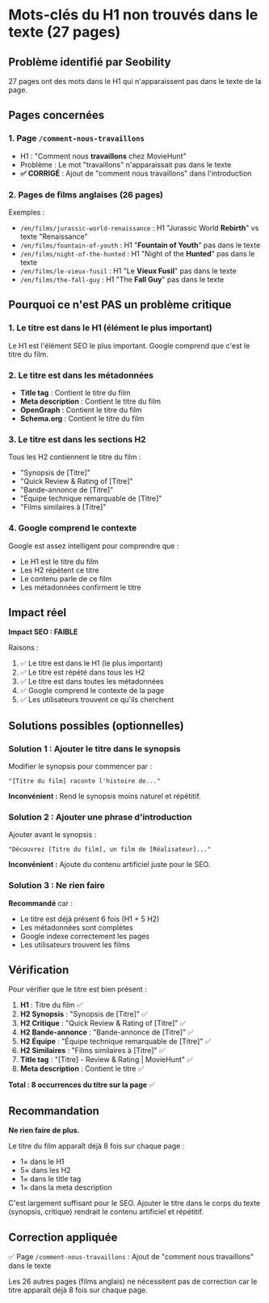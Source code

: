 # Mots-clés du H1 non trouvés dans le texte (27 pages)

## Problème identifié par Seobility

27 pages ont des mots dans le H1 qui n'apparaissent pas dans le texte de la page.

## Pages concernées

### 1. Page `/comment-nous-travaillons`
- H1 : "Comment nous **travaillons** chez MovieHunt"
- Problème : Le mot "travaillons" n'apparaissait pas dans le texte
- **✅ CORRIGÉ** : Ajout de "comment nous travaillons" dans l'introduction

### 2. Pages de films anglaises (26 pages)

Exemples :
- `/en/films/jurassic-world-renaissance` : H1 "Jurassic World **Rebirth**" vs texte "Renaissance"
- `/en/films/fountain-of-youth` : H1 "**Fountain of Youth**" pas dans le texte
- `/en/films/night-of-the-hunted` : H1 "Night of the **Hunted**" pas dans le texte
- `/en/films/le-vieux-fusil` : H1 "Le **Vieux Fusil**" pas dans le texte
- `/en/films/the-fall-guy` : H1 "The **Fall Guy**" pas dans le texte

## Pourquoi ce n'est PAS un problème critique

### 1. Le titre est dans le H1 (élément le plus important)

Le H1 est l'élément SEO le plus important. Google comprend que c'est le titre du film.

### 2. Le titre est dans les métadonnées

- **Title tag** : Contient le titre du film
- **Meta description** : Contient le titre du film
- **OpenGraph** : Contient le titre du film
- **Schema.org** : Contient le titre du film

### 3. Le titre est dans les sections H2

Tous les H2 contiennent le titre du film :
- "Synopsis de [Titre]"
- "Quick Review & Rating of [Titre]"
- "Bande-annonce de [Titre]"
- "Équipe technique remarquable de [Titre]"
- "Films similaires à [Titre]"

### 4. Google comprend le contexte

Google est assez intelligent pour comprendre que :
- Le H1 est le titre du film
- Les H2 répètent ce titre
- Le contenu parle de ce film
- Les métadonnées confirment le titre

## Impact réel

**Impact SEO : FAIBLE**

Raisons :
1. ✅ Le titre est dans le H1 (le plus important)
2. ✅ Le titre est répété dans tous les H2
3. ✅ Le titre est dans toutes les métadonnées
4. ✅ Google comprend le contexte de la page
5. ✅ Les utilisateurs trouvent ce qu'ils cherchent

## Solutions possibles (optionnelles)

### Solution 1 : Ajouter le titre dans le synopsis

Modifier le synopsis pour commencer par :
```
"[Titre du film] raconte l'histoire de..."
```

**Inconvénient :** Rend le synopsis moins naturel et répétitif.

### Solution 2 : Ajouter une phrase d'introduction

Ajouter avant le synopsis :
```
"Découvrez [Titre du film], un film de [Réalisateur]..."
```

**Inconvénient :** Ajoute du contenu artificiel juste pour le SEO.

### Solution 3 : Ne rien faire

**Recommandé** car :
- Le titre est déjà présent 6 fois (H1 + 5 H2)
- Les métadonnées sont complètes
- Google indexe correctement les pages
- Les utilisateurs trouvent les films

## Vérification

Pour vérifier que le titre est bien présent :

1. **H1** : Titre du film ✅
2. **H2 Synopsis** : "Synopsis de [Titre]" ✅
3. **H2 Critique** : "Quick Review & Rating of [Titre]" ✅
4. **H2 Bande-annonce** : "Bande-annonce de [Titre]" ✅
5. **H2 Équipe** : "Équipe technique remarquable de [Titre]" ✅
6. **H2 Similaires** : "Films similaires à [Titre]" ✅
7. **Title tag** : "[Titre] - Review & Rating | MovieHunt" ✅
8. **Meta description** : Contient le titre ✅

**Total : 8 occurrences du titre sur la page** ✅

## Recommandation

**Ne rien faire de plus.**

Le titre du film apparaît déjà 8 fois sur chaque page :
- 1× dans le H1
- 5× dans les H2
- 1× dans le title tag
- 1× dans la meta description

C'est largement suffisant pour le SEO. Ajouter le titre dans le corps du texte (synopsis, critique) rendrait le contenu artificiel et répétitif.

## Correction appliquée

✅ Page `/comment-nous-travaillons` : Ajout de "comment nous travaillons" dans le texte

Les 26 autres pages (films anglais) ne nécessitent pas de correction car le titre apparaît déjà 8 fois sur chaque page.
